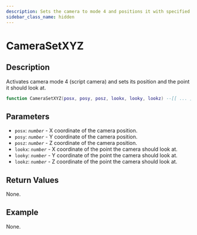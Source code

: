 ```yaml
---
description: Sets the camera to mode 4 and positions it with specified coordinates and look-at target.
sidebar_class_name: hidden
---
```


# CameraSetXYZ

## Description

Activates camera mode 4 (script camera) and sets its position and the point it should look at.

```lua
function CameraSetXYZ(posx, posy, posz, lookx, looky, lookz) --[[ ... ]] end
```

## Parameters

- `posx`: _`number`_ - X coordinate of the camera position.
- `posy`: _`number`_ - Y coordinate of the camera position.
- `posz`: _`number`_ - Z coordinate of the camera position.
- `lookx`: _`number`_ - X coordinate of the point the camera should look at.
- `looky`: _`number`_ - Y coordinate of the point the camera should look at.
- `lookz`: _`number`_ - Z coordinate of the point the camera should look at.

## Return Values

None.

## Example

None.

